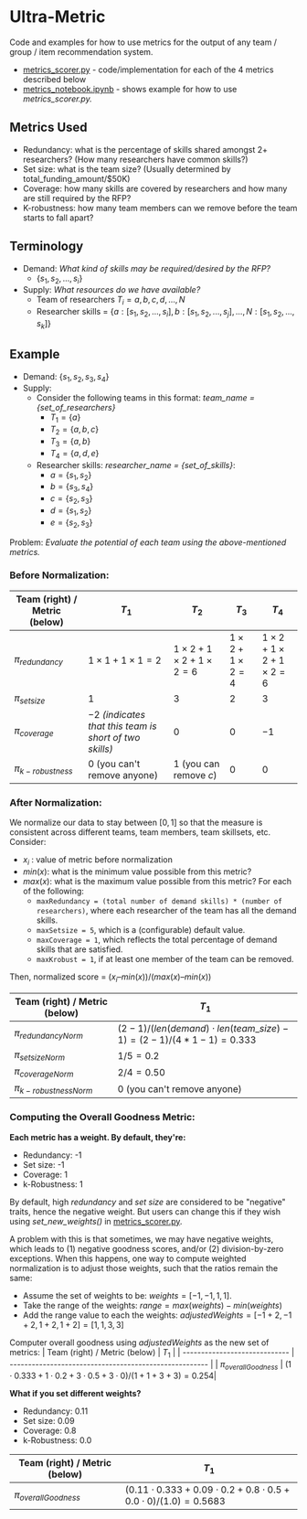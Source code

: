 # Ultra-Metric
Code and examples for how to use metrics for the output of any team / group / item recommendation system.
- [metrics_scorer.py](https://github.com/ai4society/Ultra-Metric/blob/main/metrics_scorer.py) - code/implementation for each of the 4 metrics described below
- [metrics_notebook.ipynb](https://github.com/ai4society/Ultra-Metric/blob/main/metrics_notebook.ipynb) - shows example for how to use *metrics_scorer.py.*

## Metrics Used
- Redundancy: what is the percentage of skills shared amongst 2+ researchers? (How many researchers have common skills?)
- Set size: what is the team size? (Usually determined by total_funding_amount/$50K)
- Coverage: how many skills are covered by researchers and how many are still required by the RFP?
- K-robustness: how many team members can we remove before the team starts to fall apart?

## Terminology

- Demand: *What kind of skills may be required/desired by the RFP?*
	- $\{ s_1, s_2, ..., s_i \}$
- Supply: *What resources do we have available?*
	- Team of researchers $T_i = {a, b, c, d, ..., N}$
	- Researcher skills = $\{a: [s_1, s_2, ..., s_i], b: [s_1, s_2, ..., s_j], ..., N: [s_1, s_2, ..., s_k]\}$

## Example

- Demand: $\{s_1, s_2, s_3, s_4\}$
- Supply:
	- Consider the following teams in this format: *team_name = {set_of_researchers}*
		- $T_1 = \{a\}$
		- $T_2 = \{a, b, c\}$
		- $T_3 = \{a, b\}$
		- $T_4 = \{a, d, e\}$
	- Researcher skills: *researcher_name = {set_of_skills}*:
		- $a = \{s_1, s_2\}$
		- $b = \{s_3, s_4\}$
		- $c = \{s_2, s_3\}$
		- $d = \{s_1, s_2\}$
		- $e = \{s_2, s_3\}$

Problem: *Evaluate the potential of each team using the above-mentioned metrics.*

### **Before Normalization:**
| Team (right) / Metric (below) | $T_1$                                                     | $T_2$                     | $T_3$          | $T_4$              |
| ----------------------------- | ------------------------------------------------------ | ---------------------- | ----------- | --------------- |
| $π_{redundancy}$              | $1\times1+1\times1=2$                                            | $1\times2+1\times2+1\times2=6$        | $1\times2+1\times2=4$ | $1\times2+1\times2+1\times2=6$ |
| $π_{setsize}$                 | $1$                                                      | $3$                      | $2$           | $3$               |
| $π_{coverage}$                | $-2$ *(indicates that this team is short of two skills)* | $0$                      | $0$           | $-1$              |
| $π_{k-robustness}$            | $0$ (you can't remove anyone)                            | $1$ (you can remove *c*) | $0$           | $0$                |

### **After Normalization:**
We normalize our data to stay between $[0,1]$ so that the measure is consistent across different teams, team members, team skillsets, etc. Consider:
- $x_i$ : value of metric before normalization
- $min(x)$: what is the minimum value possible from this metric?
- $max(x)$: what is the maximum value possible from this metric? For each of the following:
	- `maxRedundancy = (total number of demand skills) * (number of researchers)`, where each researcher of the team has all the demand skills.
	- `maxSetsize = 5`, which is a (configurable) default value.
	- `maxCoverage = 1`, which reflects the total percentage of demand skills that are satisfied.
	- `maxKrobust = 1`, if at least one member of the team can be removed.

Then, normalized score = $(x_i – min(x)) / (max(x) – min(x))$

| Team (right) / Metric (below) | $T_1$                                                     | 
| ----------------------------- | ------------------------------------------------------ | 
| $π_{redundancyNorm}$              | $(2-1)/(len(demand)\cdot len(team\_size) -1) = (2-1)/(4*1-1) = 0.333$| 
| $π_{setsizeNorm}$                 | $1/5 = 0.2$                                                      | 
| $π_{coverageNorm}$                | $2/4 = 0.50$ |
| $π_{k-robustnessNorm}$            | $0$ (you can't remove anyone)                            |

### **Computing the Overall Goodness Metric:**
**Each metric has a weight. By default, they're:**
- Redundancy: -1
- Set size: -1
- Coverage: 1
- k-Robustness: 1

By default, high *redundancy* and *set size* are considered to be "negative" traits, hence the negative weight. But users can change this if they wish using *set_new_weights()* in [metrics_scorer.py](https://github.com/ai4society/Ultra-Metric/blob/main/metrics_scorer.py).

A problem with this is that sometimes, we may have negative weights, which leads to (1) negative goodness scores, and/or (2) division-by-zero exceptions. When this happens, one way to compute weighted normalization is to adjust those weights, such that the ratios remain the same:
- Assume the set of weights to be:  $weights = [-1, -1, 1, 1]$.
- Take the range of the weights: $range=max(weights)-min(weights)$
- Add the range value to each the weights: $adjustedWeights=[-1+2, -1+2, 1+2, 1+2]=[1,1,3,3]$

Computer overall goodness using $adjustedWeights$ as the new set of metrics:
| Team (right) / Metric (below) | $T_1$                                                     | 
| ----------------------------- | ------------------------------------------------------ | 
| $π_{overallGoodness}$              | $(1\cdot0.333 + 1\cdot0.2 + 3\cdot0.5 + 3\cdot0)/(1+1+3+3)=0.254$| 

**What if you set different weights?**
- Redundancy: 0.11
- Set size: 0.09
- Coverage: 0.8
- k-Robustness: 0.0

| Team (right) / Metric (below) | $T_1$                                                     | 
| ----------------------------- | ------------------------------------------------------ | 
| $π_{overallGoodness}$              | $(0.11\cdot0.333 + 0.09\cdot0.2 + 0.8\cdot0.5 + 0.0\cdot0)/(1.0)=0.5683$| 

